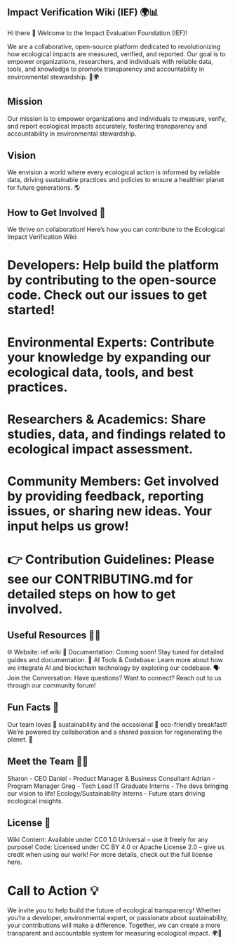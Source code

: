 ## Impact Verification Wiki (IEF) 🌍📊

Hi there 👋
Welcome to the Impact Evaluation Foundation (IEF)! 

We are a collaborative, open-source platform dedicated to revolutionizing how ecological impacts are measured, verified, and reported. Our goal is to empower organizations, researchers, and individuals with reliable data, tools, and knowledge to promote transparency and accountability in environmental stewardship. 🌱🌍

## Mission
Our mission is to empower organizations and individuals to measure, verify, and report ecological impacts accurately, fostering transparency and accountability in environmental stewardship.

## Vision
We envision a world where every ecological action is informed by reliable data, driving sustainable practices and policies to ensure a healthier planet for future generations. 🌎

## How to Get Involved 🌈
We thrive on collaboration! Here’s how you can contribute to the Ecological Impact Verification Wiki:

# Developers: Help build the platform by contributing to the open-source code. Check out our issues to get started!
# Environmental Experts: Contribute your knowledge by expanding our ecological data, tools, and best practices.
# Researchers & Academics: Share studies, data, and findings related to ecological impact assessment.
# Community Members: Get involved by providing feedback, reporting issues, or sharing new ideas. Your input helps us grow!
# 👉 Contribution Guidelines: Please see our CONTRIBUTING.md for detailed steps on how to get involved.

## Useful Resources 👩‍💻

🌐 Website: ief.wiki
📜 Documentation: Coming soon! Stay tuned for detailed guides and documentation.
🤖 AI Tools & Codebase: Learn more about how we integrate AI and blockchain technology by exploring our codebase.
🗣️ Join the Conversation: Have questions? Want to connect? Reach out to us through our community forum!

## Fun Facts 🍿

Our team loves 🌿 sustainability and the occasional 🌱 eco-friendly breakfast!
We’re powered by collaboration and a shared passion for regenerating the planet. 💪

## Meet the Team 🙋‍♀️
Sharon - CEO
Daniel - Product Manager & Business Consultant
Adrian - Program Manager
Greg - Tech Lead
IT Graduate Interns - The devs bringing our vision to life!
Ecology/Sustainability Interns - Future stars driving ecological insights.

## License 📜
Wiki Content: Available under CC0 1.0 Universal – use it freely for any purpose!
Code: Licensed under CC BY 4.0 or Apache License 2.0 – give us credit when using our work!
For more details, check out the full license here.

# Call to Action 💡
We invite you to help build the future of ecological transparency! Whether you’re a developer, environmental expert, or passionate about sustainability, your contributions will make a difference. Together, we can create a more transparent and accountable system for measuring ecological impact. 🌍💪

